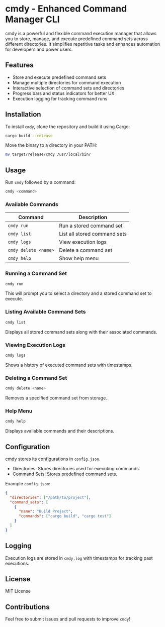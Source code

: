 # cmdy - Enhanced Command Manager CLI

cmdy is a powerful and flexible command execution manager that allows you to store, manage, and execute predefined command sets across different directories. It simplifies repetitive tasks and enhances automation for developers and power users.

## Features
- Store and execute predefined command sets
- Manage multiple directories for command execution
- Interactive selection of command sets and directories
- Progress bars and status indicators for better UX
- Execution logging for tracking command runs

## Installation
To install `cmdy`, clone the repository and build it using Cargo:
```sh
cargo build --release
```
Move the binary to a directory in your PATH:
```sh
mv target/release/cmdy /usr/local/bin/
```

## Usage
Run `cmdy` followed by a command:
```sh
cmdy <command>
```

### Available Commands
| Command          | Description |
|-----------------|-------------|
| `cmdy run`      | Run a stored command set |
| `cmdy list`     | List all stored command sets |
| `cmdy logs`     | View execution logs |
| `cmdy delete <name>` | Delete a command set |
| `cmdy help`     | Show help menu |

### Running a Command Set
```sh
cmdy run
```
This will prompt you to select a directory and a stored command set to execute.

### Listing Available Command Sets
```sh
cmdy list
```
Displays all stored command sets along with their associated commands.

### Viewing Execution Logs
```sh
cmdy logs
```
Shows a history of executed command sets with timestamps.

### Deleting a Command Set
```sh
cmdy delete <name>
```
Removes a specified command set from storage.

### Help Menu
```sh
cmdy help
```
Displays available commands and their descriptions.

## Configuration
cmdy stores its configurations in `config.json`.
- Directories: Stores directories used for executing commands.
- Command Sets: Stores predefined command sets.

Example `config.json`:
```json
{
  "directories": ["/path/to/project"],
  "command_sets": [
    {
      "name": "Build Project",
      "commands": ["cargo build", "cargo test"]
    }
  ]
}
```

## Logging
Execution logs are stored in `cmdy.log` with timestamps for tracking past executions.

## License
MIT License

## Contributions
Feel free to submit issues and pull requests to improve `cmdy`!
